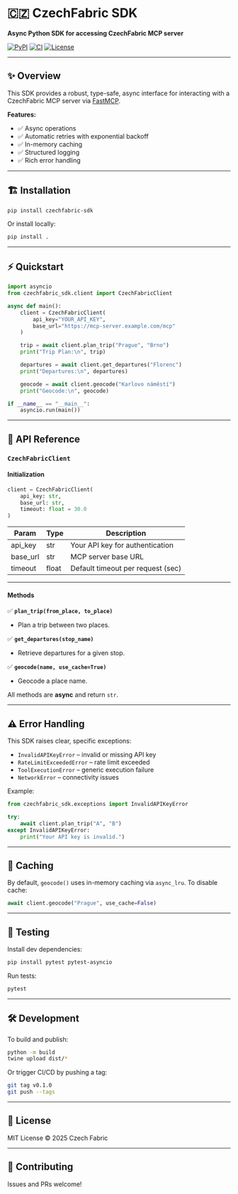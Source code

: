 # 🇨🇿 CzechFabric SDK

**Async Python SDK for accessing CzechFabric MCP server**

[![PyPI](https://img.shields.io/pypi/v/czechfabric-sdk.svg)](https://pypi.org/czechfabric/czechfabric-sdk/)
[![CI](https://github.com/yourusername/czechfabric-sdk/actions/workflows/publish.yml/badge.svg)](https://github.com/czechfabric/czechfabric-sdk/actions)
[![License](https://img.shields.io/badge/license-MIT-blue.svg)](LICENSE)

---

## ✨ Overview

This SDK provides a robust, type-safe, async interface for interacting with a CzechFabric MCP server via [FastMCP](https://pypi.org/project/fastmcp/).

**Features:**
- ✅ Async operations
- ✅ Automatic retries with exponential backoff
- ✅ In-memory caching
- ✅ Structured logging
- ✅ Rich error handling

---

## 🏗 Installation

```bash
pip install czechfabric-sdk
````

Or install locally:

```bash
pip install .
```

---

## ⚡ Quickstart

```python
import asyncio
from czechfabric_sdk.client import CzechFabricClient

async def main():
    client = CzechFabricClient(
        api_key="YOUR_API_KEY",
        base_url="https://mcp-server.example.com/mcp"
    )

    trip = await client.plan_trip("Prague", "Brno")
    print("Trip Plan:\n", trip)

    departures = await client.get_departures("Florenc")
    print("Departures:\n", departures)

    geocode = await client.geocode("Karlovo náměstí")
    print("Geocode:\n", geocode)

if __name__ == "__main__":
    asyncio.run(main())
```

---

## 🚀 API Reference

### `CzechFabricClient`

#### Initialization

```python
client = CzechFabricClient(
    api_key: str,
    base_url: str,
    timeout: float = 30.0
)
```

| Param     | Type  | Description                       |
| --------- | ----- | --------------------------------- |
| api\_key  | str   | Your API key for authentication   |
| base\_url | str   | MCP server base URL               |
| timeout   | float | Default timeout per request (sec) |

---

#### Methods

✅ **`plan_trip(from_place, to_place)`**

* Plan a trip between two places.

✅ **`get_departures(stop_name)`**

* Retrieve departures for a given stop.

✅ **`geocode(name, use_cache=True)`**

* Geocode a place name.

All methods are **async** and return `str`.

---

## ⚠️ Error Handling

This SDK raises clear, specific exceptions:

* `InvalidAPIKeyError` – invalid or missing API key
* `RateLimitExceededError` – rate limit exceeded
* `ToolExecutionError` – generic execution failure
* `NetworkError` – connectivity issues

Example:

```python
from czechfabric_sdk.exceptions import InvalidAPIKeyError

try:
    await client.plan_trip("A", "B")
except InvalidAPIKeyError:
    print("Your API key is invalid.")
```

---

## 🧠 Caching

By default, `geocode()` uses in-memory caching via `async_lru`.
To disable cache:

```python
await client.geocode("Prague", use_cache=False)
```

---

## 🧪 Testing

Install dev dependencies:

```bash
pip install pytest pytest-asyncio
```

Run tests:

```bash
pytest
```

---

## 🛠 Development

To build and publish:

```bash
python -m build
twine upload dist/*
```

Or trigger CI/CD by pushing a tag:

```bash
git tag v0.1.0
git push --tags
```

---

## 📄 License

MIT License © 2025 Czech Fabric

---

## 🤝 Contributing

Issues and PRs welcome!